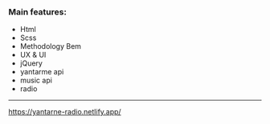 ### Main features: 
 - Html
 - Scss
 - Methodology Bem
 - UX & UI
 - jQuery
 - yantarme api
 - music api
 - radio

 


---

https://yantarne-radio.netlify.app/
